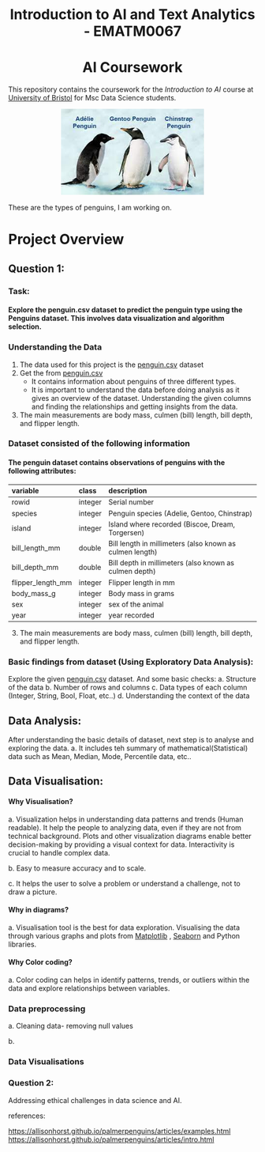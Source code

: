 <h1 align="center"> Introduction to AI and Text Analytics - EMATM0067</h1>
<h1 align="center">AI Coursework</h1>

This repository contains the coursework for the *Introduction to AI* course at [University of Bristol](https://www.bristol.ac.uk/) for Msc Data Science students. 

<div align="center">
  <img src="https://github.com/SudhaMsr/AI-Analytics/blob/main/penguins.jfif" alt="Penguins">
</div>

These are the types of penguins, I am working on.

# Project Overview 
## Question 1:
### Task:
#### Explore the penguin.csv dataset to predict the penguin type using the Penguins dataset. This involves data visualization and algorithm selection.

### Understanding the Data  
1. The data used for this project is the [penguin.csv](https://github.com/ematm0067/2023_24/blob/main/coursework/penguins.csv) dataset
3. Get the from [penguin.csv](https://github.com/ematm0067/2023_24/blob/main/coursework/penguins.csv)
   - It contains information about penguins of three different types. 
   - It is important to understand the data before doing analysis as it gives an overview of the dataset. Understanding the 
     given columns and finding the relationships and getting insights from the data.
4. The main measurements are body mass, culmen (bill) length, bill depth, and flipper length.

### Dataset consisted of the following information
#### The penguin dataset contains observations of penguins with the following attributes:

|variable          |class   |description |
|:-----------------|:-------|:-----------|
|rowid             |integer | Serial number
|species           |integer | Penguin species (Adelie, Gentoo, Chinstrap) |
|island            |integer | Island where recorded (Biscoe, Dream, Torgersen) |
|bill_length_mm    |double  | Bill length in millimeters (also known as culmen length) |
|bill_depth_mm     |double  | Bill depth in millimeters (also known as culmen depth) |
|flipper_length_mm |integer | Flipper length in mm |
|body_mass_g       |integer | Body mass in grams |
|sex               |integer | sex of the animal |
|year              |integer | year recorded |

3. The main measurements are body mass, culmen (bill) length, bill depth, and flipper length.

### Basic findings from dataset (Using Exploratory Data Analysis):
Explore the given [penguin.csv](https://github.com/ematm0067/2023_24/blob/main/coursework/penguins.csv) dataset. 
And some basic checks:
   a. Structure of the data
   b. Number of rows and columns
   c. Data types of each column (Integer, String, Bool, Float, etc..)
   d. Understanding the context of the data  

## Data Analysis:
After understanding the basic details of dataset, next step is to analyse and exploring the data.
a. It includes teh summary of mathematical(Statistical) data such as Mean, Median, Mode, Percentile data, etc..

## Data Visualisation:
#### Why Visualisation?
a. Visualization helps in understanding data patterns and trends (Human readable). It help the people to analyzing data, even if they are not from technical background. Plots and other visualization diagrams enable better decision-making by providing a visual context for data. Interactivity is crucial to handle complex data.

b. Easy to measure accuracy and to scale.

c. It helps the user to solve a problem or understand a challenge, not to draw a picture.

#### Why in diagrams?
a. Visualisation tool is the best for data exploration. Visualising the data through various graphs and plots from [Matplotlib](https://matplotlib.org/stable/plot_types/index.html) , [Seaborn](https://seaborn.pydata.org/tutorial/introduction.html) and Python libraries.

#### Why Color coding?
a. Color coding can helps in identify patterns, trends, or outliers within the data and explore relationships between variables.
 

### Data preprocessing
a. Cleaning data- removing null values

b. 
### Data Visualisations



### Question 2:
Addressing ethical challenges in data science and AI.



references:

https://allisonhorst.github.io/palmerpenguins/articles/examples.html
https://allisonhorst.github.io/palmerpenguins/articles/intro.html
